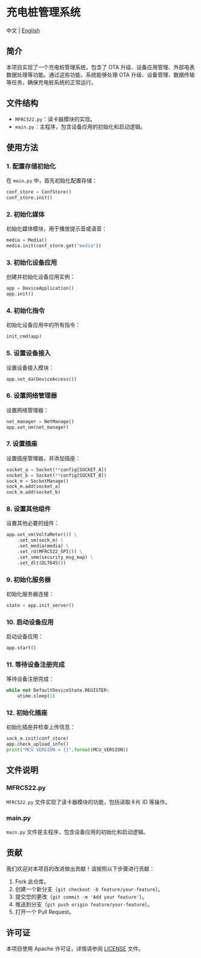 
# 充电桩管理系统

中文 | [English](README.md)

## 简介

本项目实现了一个充电桩管理系统，包含了 OTA 升级、设备应用管理、外部电表数据处理等功能。通过这些功能，系统能够处理 OTA 升级、设备管理、数据传输等任务，确保充电桩系统的正常运行。

## 文件结构

- `MFRC522.py`：读卡器模块的实现。
- `main.py`：主程序，包含设备应用的初始化和启动逻辑。

## 使用方法

### 1. 配置存储初始化

在 `main.py` 中，首先初始化配置存储：

```python
conf_store = ConfStore()
conf_store.init()
```

### 2. 初始化媒体

初始化媒体模块，用于播放提示音或语音：

```python
media = Media()
media.init(conf_store.get("media"))
```

### 3. 初始化设备应用

创建并初始化设备应用实例：

```python
app = DeviceApplication()
app.init()
```

### 4. 初始化指令

初始化设备应用中的所有指令：

```python
init_cmd(app)
```

### 5. 设置设备接入

设置设备接入模块：

```python
app.set_da(DeviceAccess())
```

### 6. 设置网络管理器

设置网络管理器：

```python
net_manager = NetManage()
app.set_nm(net_manager)
```

### 7. 设置插座

设置插座管理器，并添加插座：

```python
socket_a = Socket(**config[SOCKET_A])
socket_b = Socket(**config[SOCKET_B])
sock_m = SocketManage()
sock_m.add(socket_a)
sock_m.add(socket_b)
```

### 8. 设置其他组件

设置其他必要的组件：

```python
app.set_vm(VoltaMeter()) \
    .set_sm(sock_m) \
    .set_media(media) \
    .set_rd(MFRC522_SPI()) \
    .set_smm(security_msg_map) \
    .set_dlt(DLT645())
```

### 9. 初始化服务器

初始化服务器连接：

```python
state = app.init_server()
```

### 10. 启动设备应用

启动设备应用：

```python
app.start()
```

### 11. 等待设备注册完成

等待设备注册完成：

```python
while not DefaultDeviceState.REGISTER:
    utime.sleep(1)
```

### 12. 初始化插座

初始化插座并检查上传信息：

```python
sock_m.init(conf_store)
app.check_upload_info()
print("MCU VERSION = {}".format(MCU_VERSION))
```

## 文件说明

### MFRC522.py

`MFRC522.py` 文件实现了读卡器模块的功能，包括读取卡片 ID 等操作。

### main.py

`main.py` 文件是主程序，包含设备应用的初始化和启动逻辑。

## 贡献

我们欢迎对本项目的改进做出贡献！请按照以下步骤进行贡献：

1. Fork 此仓库。
2. 创建一个新分支（`git checkout -b feature/your-feature`）。
3. 提交您的更改（`git commit -m 'Add your feature'`）。
4. 推送到分支（`git push origin feature/your-feature`）。
5. 打开一个 Pull Request。

## 许可证

本项目使用 Apache 许可证，详情请参阅 [LICENSE](LICENSE) 文件。
